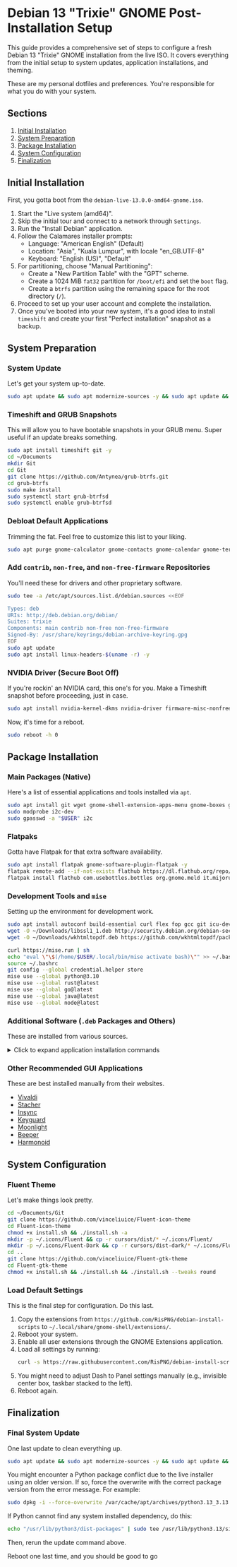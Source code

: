 # Debian 13 "Trixie" GNOME Post-Installation Setup

This guide provides a comprehensive set of steps to configure a fresh Debian 13 "Trixie" GNOME installation from the live ISO. It covers everything from the initial setup to system updates, application installations, and theming.

These are my personal dotfiles and preferences. You're responsible for what you do with your system.

## Sections

1.  [Initial Installation](#initial-installation)
2.  [System Preparation](#system-preparation)
3.  [Package Installation](#package-installation)
4.  [System Configuration](#system-configuration)
5.  [Finalization](#finalization)

## Initial Installation

First, you gotta boot from the `debian-live-13.0.0-amd64-gnome.iso`.

1.  Start the "Live system (amd64)".
2.  Skip the initial tour and connect to a network through `Settings`.
3.  Run the "Install Debian" application.
4.  Follow the Calamares installer prompts:
    *   Language: "American English" (Default)
    *   Location: "Asia", "Kuala Lumpur", with locale "en\_GB.UTF-8"
    *   Keyboard: "English (US)", "Default"
5.  For partitioning, choose "Manual Partitioning":
    *   Create a "New Partition Table" with the "GPT" scheme.
    *   Create a 1024 MiB `fat32` partition for `/boot/efi` and set the `boot` flag.
    *   Create a `btrfs` partition using the remaining space for the root directory (`/`).
6.  Proceed to set up your user account and complete the installation.
7.  Once you've booted into your new system, it's a good idea to install `timeshift` and create your first "Perfect installation" snapshot as a backup.

## System Preparation

### System Update

Let's get your system up-to-date.

```bash
sudo apt update && sudo apt modernize-sources -y && sudo apt update && sudo apt upgrade -y && sudo apt full-upgrade -y && sudo apt dist-upgrade -y
```

### Timeshift and GRUB Snapshots

This will allow you to have bootable snapshots in your GRUB menu. Super useful if an update breaks something.

```bash
sudo apt install timeshift git -y
cd ~/Documents
mkdir Git
cd Git
git clone https://github.com/Antynea/grub-btrfs.git
cd grub-btrfs
sudo make install
sudo systemctl start grub-btrfsd
sudo systemctl enable grub-btrfsd
```

### Debloat Default Applications

Trimming the fat. Feel free to customize this list to your liking.

```bash
sudo apt purge gnome-calculator gnome-contacts gnome-calendar gnome-terminal evolution fcitx5 gnome-font-viewer goldendict-ng loupe gnome-music malcontent shotwell thunderbird gnome-tour totem gnome-weather xiterm+thai kasumi -y && sudo apt update && sudo apt autoclean -y && sudo apt autopurge -y && sudo apt autoremove -y && sudo apt clean -y
```

### Add `contrib`, `non-free`, and `non-free-firmware` Repositories

You'll need these for drivers and other proprietary software.

```bash
sudo tee -a /etc/apt/sources.list.d/debian.sources <<EOF

Types: deb
URIs: http://deb.debian.org/debian/
Suites: trixie
Components: main contrib non-free non-free-firmware
Signed-By: /usr/share/keyrings/debian-archive-keyring.gpg
EOF
sudo apt update
sudo apt install linux-headers-$(uname -r) -y
```

### NVIDIA Driver (Secure Boot Off)

If you're rockin' an NVIDIA card, this one's for you. Make a Timeshift snapshot before proceeding, just in case.

```bash
sudo apt install nvidia-kernel-dkms nvidia-driver firmware-misc-nonfree -y
```

Now, it's time for a reboot.

```bash
sudo reboot -h 0
```

## Package Installation

### Main Packages (Native)

Here's a list of essential applications and tools installed via `apt`.

```bash
sudo apt install git wget gnome-shell-extension-apps-menu gnome-boxes gnome-snapshot gnome-characters gnome-clocks gnome-console gnome-disk-utility baobab gnome-shell-extension-manager gnome-shell-extension-prefs fastfetch file-roller font-manager gnome-tweaks libreoffice gnome-logs seahorse remmina gnome-connections gnome-sound-recorder gnome-system-monitor gnome-text-editor qbittorrent wine evince epiphany-browser nomacs-l10n diodon yt-dlp mpv libmpv-dev aptitude mc ncdu ddccontrol gddccontrol ddccontrol-db i2c-tools curl ca-certificates qalculate-gtk gir1.2-gnomedesktop-3.0 -y
sudo modprobe i2c-dev
sudo gpasswd -a "$USER" i2c
```

### Flatpaks

Gotta have Flatpak for that extra software availability.

```bash
sudo apt install flatpak gnome-software-plugin-flatpak -y
flatpak remote-add --if-not-exists flathub https://dl.flathub.org/repo/flathub.flatpakrepo
flatpak install flathub com.usebottles.bottles org.gnome.meld it.mijorus.gearlever io.github.flattool.Warehouse com.bitwarden.desktop org.pgadmin.pgadmin4 -y
```

### Development Tools and `mise`

Setting up the environment for development work.

```bash
sudo apt install autoconf build-essential curl flex fop gcc git icu-devtools inotify-tools libcurl4-openssl-dev libedit-dev libgl1-mesa-dev libglu1-mesa-dev libicu-dev libncurses-dev libpam0g-dev libpng-dev libreadline-dev libssh-dev libssl-dev libwxgtk-webview3.2-dev libwxgtk3.2-dev libxml2-dev libxml2-utils libxslt1-dev m4 make unixodbc-dev unzip uuid-dev xsltproc zlib1g-dev bison -y
wget -O ~/Downloads/libssl1_1.deb http://security.debian.org/debian-security/pool/updates/main/o/openssl/libssl1.1_1.1.1w-0+deb11u3_amd64.deb && sudo apt install ~/Downloads/libssl1_1.deb -y
wget -O ~/Downloads/wkhtmltopdf.deb https://github.com/wkhtmltopdf/packaging/releases/download/0.12.6.1-2/wkhtmltox_0.12.6.1-2.bullseye_amd64.deb && sudo apt install ~/Downloads/wkhtmltopdf.deb -y

curl https://mise.run | sh
echo "eval \"\$(/home/$USER/.local/bin/mise activate bash)\"" >> ~/.bashrc
source ~/.bashrc
git config --global credential.helper store
mise use --global python@3.10
mise use --global rust@latest
mise use --global go@latest
mise use --global java@latest
mise use --global node@latest
```

### Additional Software (`.deb` Packages and Others)

These are installed from various sources.

<details>
<summary>Click to expand application installation commands</summary>

**Fonts**
```bash
sudo apt install fonts-* --no-install-recommends --no-install-suggests -y
```

**Waydroid**
```bash
curl -s https://repo.waydro.id | sudo bash
sudo apt install waydroid -y
```

**ONLYOFFICE**
```bash
wget -O ~/Downloads/onlyoffice.deb https://github.com/ONLYOFFICE/DesktopEditors/releases/latest/download/onlyoffice-desktopeditors_amd64.deb && sudo apt install ~/Downloads/onlyoffice.deb -y
```

**LocalSend**
```bash
wget $(curl -s https://api.github.com/repos/localsend/localsend/releases/latest | jq -r '.assets[] | select(.name | endswith("x86-64.deb")) | .browser_download_url') -O ~/Downloads/localsend-latest.deb && sudo apt install ~/Downloads/localsend-latest.deb -y
```

**Prospect Mail (Outlook Client)**
```bash
wget $(curl -s https://api.github.com/repos/julian-alarcon/prospect-mail/releases/latest | jq -r '.assets[] | select(.name | endswith("amd64.deb")) | .browser_download_url') -O ~/Downloads/prospect-mail-latest.deb && sudo apt install ~/Downloads/prospect-mail-latest.deb -y
```

**Ente Auth**
```bash
wget $(curl -s https://api.github.com/repos/ente-io/ente/releases | jq -r '[.[] | select(.tag_name | contains("auth"))][0].assets[] | select(.name | endswith("x86_64.deb")) | .browser_download_url') -O ~/Downloads/ente-auth-latest.deb && sudo apt install ~/Downloads/ente-auth-latest.deb -y
```

**Teams for Linux**
```bash
wget $(curl -s https://api.github.com/repos/IsmaelMartinez/teams-for-linux/releases/latest | jq -r '.assets[] | select(.name | endswith("amd64.deb")) | .browser_download_url') -O ~/Downloads/teams-latest.deb && sudo apt install ~/Downloads/teams-latest.deb -y
sudo tee /usr/share/applications/teams-for-linux.desktop > /dev/null <<'EOF'
[Desktop Entry]
Name=Teams
Exec=/opt/teams-for-linux/teams-for-linux %U --isCustomBackgroundEnabled=true --customBGServiceBaseUrl=https://raw.githubusercontent.com/RisPNG/SIG-Resources/main
Terminal=false
Type=Application
Icon=teams-for-linux
StartupWMClass=teams-for-linux
Comment=Unofficial Microsoft Teams client for Linux using Electron. It uses the Web App and wraps it as a standalone application using Electron.
MimeType=x-scheme-handler/msteams;
Categories=Chat;Network;Office;
EOF
```

**Sunshine**
```bash
wget -qO ~/Downloads/libicu72_72.1-3+deb12u1_amd64.deb http://security.debian.org/debian-security/pool/updates/main/i/icu/libicu72_72.1-3+deb12u1_amd64.deb && sudo apt install ~/Downloads/libicu72_72.1-3+deb12u1_amd64.deb -y
wget -qO ~/Downloads/libminiupnpc17_2.2.4-1+b1_amd64.deb http://ftp.debian.org/debian/pool/main/m/miniupnpc/libminiupnpc17_2.2.4-1+b1_amd64.deb && sudo apt install ~/Downloads/libminiupnpc17_2.2.4-1+b1_amd64.deb -y
wget $(curl -s https://api.github.com/repos/LizardByte/Sunshine/releases/latest | jq -r '.assets[] | select(.name | contains("debian") and endswith("amd64.deb")) | .browser_download_url') -O ~/Downloads/sunshine-latest.deb && sudo apt install ~/Downloads/sunshine-latest.deb -y
sudo setcap cap_sys_admin+p $(readlink -f $(which sunshine))
```

**Visual Studio Code**
```bash
wget -O ~/Downloads/vscode.deb "https://code.visualstudio.com/sha/download?build=stable&os=linux-deb-x64" && sudo apt install ~/Downloads/vscode.deb -y
```

**Lutris**
```bash
echo 'deb http://download.opensuse.org/repositories/home:/strycore/Debian_12/ /' | sudo tee /etc/apt/sources.list.d/home:strycore.list
curl -fsSL https://download.opensuse.org/repositories/home:strycore/Debian_12/Release.key | gpg --dearmor | sudo tee /etc/apt/trusted.gpg.d/home_strycore.gpg > /dev/null
sudo apt update
sudo apt install lutris -y
```

**ZeroTier**
```bash
curl -s https://install.zerotier.com | sudo bash
sudo systemctl enable zerotier-one --now
```

**MPV Media Player + uosc Plugin**
```bash
sudo apt install mpv -y
/bin/bash -c "$(curl -fsSL https://raw.githubusercontent.com/tomasklaen/uosc/HEAD/installers/unix.sh)"
mkdir -p ~/.config/mpv && tee ~/.config/mpv/mpv.conf <<EOF
keep-open=always
idle=yes
force-window=yes
EOF
```

**qView**
```bash
echo 'deb http://download.opensuse.org/repositories/home:/tangerine:/deb12-xfce4.18/Debian_12/ /' | sudo tee /etc/apt/sources.list.d/home:tangerine:deb12-xfce4.18.list
curl -fsSL https://download.opensuse.org/repositories/home:tangerine:deb12-xfce4.18/Debian_12/Release.key | gpg --dearmor | sudo tee /etc/apt/trusted.gpg.d/home_tangerine_deb12-xfce4.18.gpg > /dev/null
sudo apt update
sudo apt install qview -y
```

**Cloudflare WARP**
```bash
curl -fsSL https://pkg.cloudflareclient.com/pubkey.gpg | sudo gpg --yes --dearmor --output /usr/share/keyrings/cloudflare-warp-archive-keyring.gpg
echo "deb [signed-by=/usr/share/keyrings/cloudflare-warp-archive-keyring.gpg] https://pkg.cloudflareclient.com/ bookworm main" | sudo tee /etc/apt/sources.list.d/cloudflare-client.list
sudo apt update && sudo apt install cloudflare-warp -y
```

**Notion Enhanced**
```bash
echo "deb [trusted=yes] https://apt.fury.io/notion-repackaged/ /" | sudo tee /etc/apt/sources.list.d/notion-repackaged.list
sudo apt update
sudo apt install notion-app-enhanced nodejs npm -y
sudo npm install -g asar
cd ~/Downloads
wget -qO- "https://gitlab.com/-/snippets/3615945/raw/main/patch-notion-enhanced.linux.sh" | sudo bash
```

</details>

### Other Recommended GUI Applications

These are best installed manually from their websites.
*   [Vivaldi](https://vivaldi.com/download/)
*   [Stacher](https://stacher.io/)
*   [Insync](https://www.insynchq.com/downloads/linux#debian)
*   [Keyguard](https://github.com/AChep/keyguard-app/releases/latest)
*   [Moonlight](https://github.com/moonlight-stream/moonlight-qt/releases/latest)
*   [Beeper](https://www.beeper.com/download)
*   [Harmonoid](https://harmonoid.com/downloads#)

## System Configuration

### Fluent Theme

Let's make things look pretty.

```bash
cd ~/Documents/Git
git clone https://github.com/vinceliuice/Fluent-icon-theme
cd Fluent-icon-theme
chmod +x install.sh && ./install.sh -a
mkdir -p ~/.icons/Fluent && cp -r cursors/dist/* ~/.icons/Fluent/
mkdir -p ~/.icons/Fluent-Dark && cp -r cursors/dist-dark/* ~/.icons/Fluent-Dark/
cd ..
git clone https://github.com/vinceliuice/Fluent-gtk-theme
cd Fluent-gtk-theme
chmod +x install.sh && ./install.sh && ./install.sh --tweaks round
```

### Load Default Settings

This is the final step for configuration. Do this last.

1.  Copy the extensions from `https://github.com/RisPNG/debian-install-scripts` to `~/.local/share/gnome-shell/extensions/`.
2.  Reboot your system.
3.  Enable all user extensions through the GNOME Extensions application.
4.  Load all settings by running:
    ```bash
    curl -s https://raw.githubusercontent.com/RisPNG/debian-install-scripts/refs/heads/main/all-settings.conf | dconf load /
    ```
5.  You might need to adjust Dash to Panel settings manually (e.g., invisible center box, taskbar stacked to the left).
6.  Reboot again.

## Finalization

### Final System Update

One last update to clean everything up.

```bash
sudo apt update && sudo apt modernize-sources -y && sudo apt update && sudo apt upgrade -y && sudo apt full-upgrade -y && sudo apt dist-upgrade -y && sudo apt update && sudo apt autoclean -y && sudo apt autopurge -y && sudo apt autoremove -y && sudo apt clean -y
```

You might encounter a Python package conflict due to the live installer using an older version. If so, force the overwrite with the correct package version from the error message. For example:

```bash
sudo dpkg -i --force-overwrite /var/cache/apt/archives/python3.13_3.13.5-5_amd64.deb
```

If Python cannot find any system installed dependency, do this:
```bash
echo "/usr/lib/python3/dist-packages" | sudo tee /usr/lib/python3.13/site-packages/debian_dist_packages.pth
```

Then, rerun the update command above.

Reboot one last time, and you should be good to go
